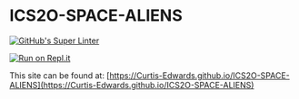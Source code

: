# ICS2O-SPACE-ALIENS

[![GitHub's Super Linter](https://github.com/Curtis-Edwards/ICS2O-SPACE-ALIENS/workflows/GitHub's%20Super%20Linter/badge.svg)](https://github.com/Curtis-Edwards/ICS2O-SPACE-ALIENS/actions)

[![Run on Repl.it](https://repl.it/badge/github/Curtis-Edwards/ICS2O-SPACE-ALIENS)](https://repl.it/github/Curtis-Edwards/ICS2O-SPACE-ALIENS)

This site can be found at: [https://Curtis-Edwards.github.io/ICS2O-SPACE-ALIENS](https://Curtis-Edwards.github.io/ICS2O-SPACE-ALIENS)
